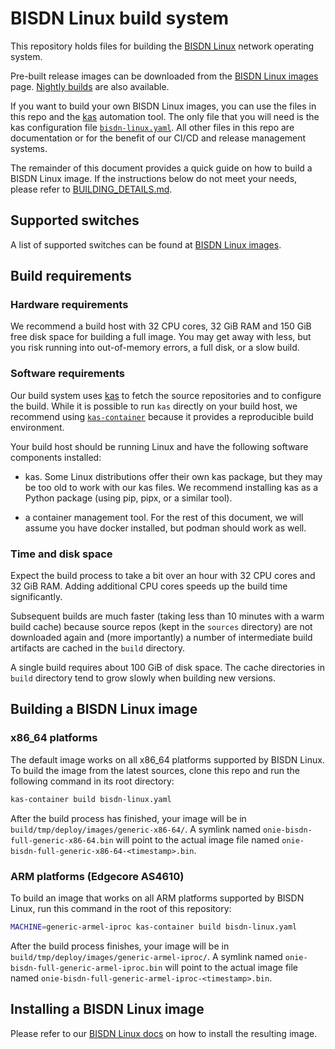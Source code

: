 # BISDN Linux build system

This repository holds files for building the
[BISDN Linux](https://docs.bisdn.de/) network operating system.

Pre-built release images can be downloaded from the
[BISDN Linux images](https://docs.bisdn.de/download_images.html) page.
[Nightly builds](http://repo.bisdn.de/nightly_builds/) are also available.

If you want to build your own BISDN Linux images, you can use the files
in this repo and the [kas](https://github.com/siemens/kas) automation
tool. The only file that you will need is the kas configuration file
[`bisdn-linux.yaml`](bisdn-linux.yaml). All other files in this repo
are documentation or for the benefit of our CI/CD and release management
systems.

The remainder of this document provides a quick guide on how to build
a BISDN Linux image. If the instructions below do not meet your needs,
please refer to [BUILDING_DETAILS.md](BUILDING_DETAILS.md).

## Supported switches

A list of supported switches can be found at
[BISDN Linux images](https://docs.bisdn.de/download_images.html).

## Build requirements

### Hardware requirements

We recommend a build host with 32 CPU cores, 32 GiB RAM and 150 GiB free
disk space for building a full image. You may get away with less, but
you risk running into out-of-memory errors, a full disk, or a slow build.

### Software requirements

Our build system uses
[kas](https://kas.readthedocs.io/en/latest/userguide.html) to fetch the
source repositories and to configure the build. While it is possible to
run `kas` directly on your build host, we recommend using
[`kas-container`](https://kas.readthedocs.io/en/latest/userguide/kas-container.html)
because it provides a reproducible build environment.

Your build host should be running Linux and have the following software
components installed:

- kas. Some Linux distributions offer their own kas package, but they
  may be too old to work with our kas files. We recommend installing
  kas as a Python package (using pip, pipx, or a similar tool).

- a container management tool. For the rest of this document, we will assume
  you have docker installed, but podman should work as well.

### Time and disk space

Expect the build process to take a bit over an hour with 32 CPU cores
and 32 GiB RAM. Adding additional CPU cores speeds up the build time
significantly.

Subsequent builds are much faster (taking less than 10 minutes with a warm
build cache) because source repos (kept in the `sources` directory) are not
downloaded again and (more importantly) a number of intermediate build
artifacts are cached in the `build` directory.

A single build requires about 100 GiB of disk space. The cache directories in
`build` directory tend to grow slowly when building new versions.

## Building a BISDN Linux image

### x86_64 platforms

The default image works on all x86_64 platforms supported by BISDN
Linux. To build the image from the latest sources, clone this repo and
run the following command in its root directory:

```bash
kas-container build bisdn-linux.yaml
```

After the build process has finished, your image will be in
`build/tmp/deploy/images/generic-x86-64/`. A symlink named
`onie-bisdn-full-generic-x86-64.bin` will point to the actual image
file named `onie-bisdn-full-generic-x86-64-<timestamp>.bin`.

### ARM platforms (Edgecore AS4610)

To build an image that works on all ARM platforms supported by BISDN Linux,
run this command in the root of this repository:

```bash
MACHINE=generic-armel-iproc kas-container build bisdn-linux.yaml
```

After the build process finishes, your image will be in
`build/tmp/deploy/images/generic-armel-iproc/`. A symlink named
`onie-bisdn-full-generic-armel-iproc.bin` will point to the actual image
file named `onie-bisdn-full-generic-armel-iproc-<timestamp>.bin`.

## Installing a BISDN Linux image

Please refer to our
[BISDN Linux docs](https://docs.bisdn.de/getting_started/install_bisdn_linux.html)
on how to install the resulting image.
